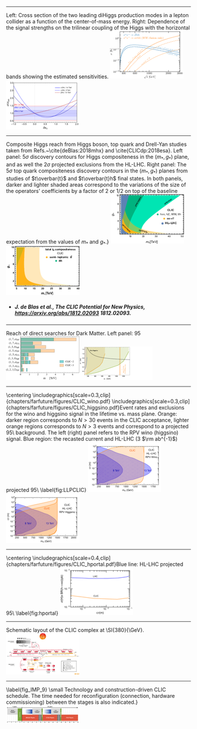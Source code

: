 
 
-----
Left: Cross section of the two leading diHiggs production modes in a lepton collider as a function of the center-of-mass energy. Right: Dependence of the signal strengths on the trilinear coupling of the Higgs with the horizontal bands showing the estimated sensitivities.
[<img src="figures/hh_xsec.png" width="200" />](figures/hh_xsec.pdf)[<img src="figures/cross_kappa.png" width="200" />](figures/cross_kappa.pdf)



 
-----
Composite Higgs reach from Higgs boson, top quark and Drell-Yan studies taken from Refs.~\cite{deBlas:2018mhx} and \cite{CLICdp:2018esa}. Left panel: $5\sigma$ discovery contours for Higgs compositeness in the $(m_{*},g_{*})$ plane, and as well the $2\sigma$ projected exclusions from the HL-LHC. Right panel: The $5\sigma$ top quark compositeness discovery contours in the $(m_{*},g_{*})$ planes from studies of $t\overbar{t}$ and $t\overbar{t}h$ final states. In both panels, darker and lighter shaded areas correspond to the variations of the size of the operators' coefficients by a factor of 2 or 1/2 on top of the baseline expectation from the values of $m_{*}$ and $g_{*}$.}
[<img src="figures/Composite_Higgs.png" width="200" />](figures/Composite_Higgs.pdf)[<img src="figures/topTC.png" width="200" />](figures/topTC.pdf)

- ##### J. de Blas et al., The CLIC Potential for New Physics, https://arxiv.org/abs/1812.02093  1812.02093.  



 
-----
Reach of direct searches for Dark Matter. Left panel: 95\
[<img src="figures/DMinLoops.png" width="200" />](figures/DMinLoops.pdf)[<img src="figures/higgsinoOLDlumi1stub.png" width="200" />](figures/higgsinoOLDlumi1stub.pdf)



 
-----
 \centering \includegraphics[scale=0.3,clip]{chapters/farfuture/figures/CLIC_wino.pdf} \includegraphics[scale=0.3,clip]{chapters/farfuture/figures/CLIC_higgsino.pdf}Event rates and exclusions for the wino and higgsino signal in the lifetime vs. mass plane. Orange: darker region corresponds to $N > 30$ events in the CLIC acceptance, lighter orange regions corresponds to $N > 3$ events and correspond to a projected 95\ background. The left (right) panel refers to the RPV wino (higgsino) signal. Blue region: the recasted current and HL-LHC (3 $\rm ab^{-1}$) projected 95\ \label{fig:LLPCLIC}
[<img src="figures/CLIC_wino.png" width="200" />](figures/CLIC_wino.pdf)[<img src="figures/CLIC_higgsino.png" width="200" />](figures/CLIC_higgsino.pdf)



 
-----
 \centering \includegraphics[scale=0.4,clip]{chapters/farfuture/figures/CLIC_hportal.pdf}Blue line: HL-LHC projected 95\ \label{fig:hportal}
[<img src="figures/CLIC_hportal.png" width="200" />](figures/CLIC_hportal.pdf)



 
-----
Schematic layout of the CLIC complex at \SI{380}{\GeV}.
[<img src="figures/acc380.png" width="200" />](figures/acc380.png)



 
-----
\label{fig_IMP_9} \small Technology and construction-driven CLIC schedule. The time needed for reconfiguration (connection, hardware commissioning) between the stages is also indicated.}
[<img src="figures/master_schedule.png" width="200" />](figures/master_schedule.pdf)


